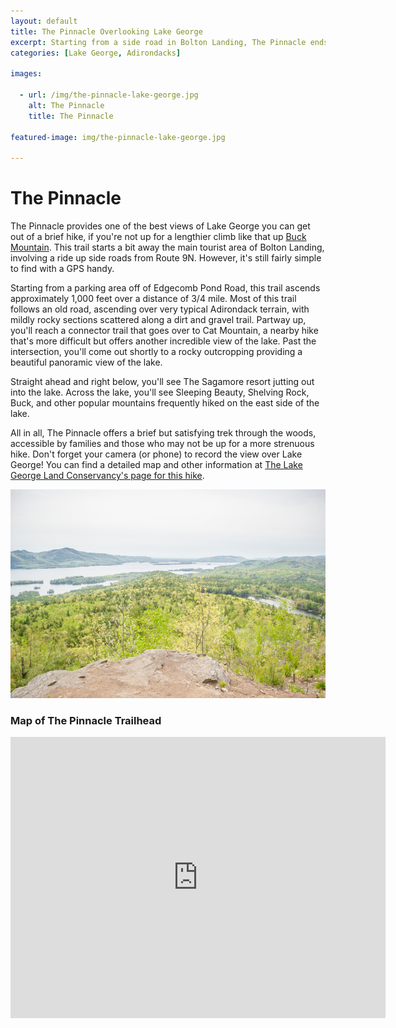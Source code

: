 ```yaml
---
layout: default
title: The Pinnacle Overlooking Lake George 
excerpt: Starting from a side road in Bolton Landing, The Pinnacle ends with an expansive view of Lake George after a short, fairly easy hike
categories: [Lake George, Adirondacks]

images:

  - url: /img/the-pinnacle-lake-george.jpg
    alt: The Pinnacle
    title: The Pinnacle

featured-image: img/the-pinnacle-lake-george.jpg

---
```


<h1>The Pinnacle</h1>

<p>The Pinnacle provides one of the best views of Lake George you can get out of a brief hike, if you're not up for a lengthier  climb like that up <a href="http://newyorktrailheads.com/2016/04/02/Buck-Mountain.html">Buck Mountain</a>. This trail starts a bit away the main tourist area of Bolton Landing, involving a ride up side roads from Route 9N. However, it's still fairly simple to find with a GPS handy.</p>

<p>Starting from a parking area off of Edgecomb Pond Road, this trail ascends approximately 1,000 feet over a distance of 3/4 mile. Most of this trail follows an old road, ascending over very typical Adirondack terrain, with mildly rocky sections scattered along a dirt and gravel trail. Partway up, you'll reach a connector trail that goes over to Cat Mountain, a nearby hike that's more difficult but offers another incredible view of the lake. Past the intersection, you'll come out shortly to a rocky outcropping providing a beautiful panoramic view of the lake.</p>

<p>Straight ahead and right below, you'll see The Sagamore resort jutting out into the lake. Across the lake, you'll see Sleeping Beauty, Shelving Rock, Buck, and other popular mountains frequently hiked on the east side of the lake.</p>

<p>All in all, The Pinnacle offers a brief but satisfying trek through the woods, accessible by families and those who may not be up for a more strenuous hike. Don't forget your camera (or phone) to record the view over Lake George! You can find a detailed map and other information at <a href="http://www.lglc.org/preserves/pinnacle/" target="_blank">The Lake George Land Conservancy's page for this hike</a>.</p>

<img class="pure-img-responsive" src="/img/the-pinnacle-lake-george.jpg" alt="The Pinnacle Over Lake George">

<h3>Map of The Pinnacle Trailhead</h3>

<div class="google-maps"><iframe src="https://www.google.com/maps/embed?pb=!1m18!1m12!1m3!1d4930.523570999291!2d-73.68549073390055!3d43.558594117728354!2m3!1f0!2f0!3f0!3m2!1i1024!2i768!4f13.1!3m3!1m2!1s0x0%3A0x0!2zNDPCsDMzJzI5LjMiTiA3M8KwNDAnNTUuOCJX!5e0!3m2!1sen!2sus!4v1467492647024" width="600" height="450" frameborder="0" style="border:0" allowfullscreen></iframe></div>
